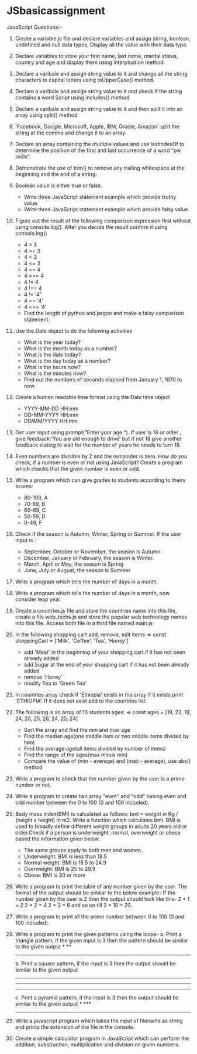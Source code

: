 # JSbasicassignment

JavaScript Questions:-

01. Create a variable.js file and declare variables and assign string, boolean, undefined and null data types, Display all the value with their data type.

02. Declare variables to store your first name, last name, marital status, country and age and display them using interploation method.

03. Declare a varibale and assign string value to it and change all the string characters to capital letters using toUpperCase() method.

04. Declare a varibale and assign string value to it and check if the string contains a word Script using includes() method.

05. Declare a varibale and assign string value to it and then split it into an array using split() method

06. 'Facebook, Google, Microsoft, Apple, IBM, Oracle, Amazon' split the string at the comma and change it to an array.

07. Declare an array containing the multiple values and use lastIndexOf to determine the position of the first and last occurrence of a word "pw skills".

08. Demonstrate the use of trim() to remove any trailing whitespace at the beginning and the end of a string.

09. Boolean value is either true or false.
    - Write three JavaScript statement example which provide truthy value.
    - Write three JavaScript statement example which provide falsy value.

10. Figure out the result of the following comparison expression first without using console.log(). After you decide the result confirm it using console.log()
    - 4 > 3
    - 4 >= 3
    - 4 < 3
    - 4 <= 3
    - 4 == 4
    - 4 === 4
    - 4 != 4
    - 4 !== 4
    - 4 != '4'
    - 4 == '4'
    - 4 === '4'
    - Find the length of python and jargon and make a falsy comparison statement.

11. Use the Date object to do the following activities
    - What is the year today?
    - What is the month today as a number?
    - What is the date today?
    - What is the day today as a number?
    - What is the hours now?
    - What is the minutes now?
    - Find out the numbers of seconds elapsed from January 1, 1970 to now.

12. Create a human readable time format using the Date time object
    - YYYY-MM-DD HH:mm
    - DD-MM-YYYY HH:mm
    - DD/MM/YYYY HH:mm

13. Get user input using prompt(“Enter your age:”). If user is 18 or older , give feedback:'You are old enough to drive' but if not 18 give another feedback stating to wait for the number of years he needs to turn 18.

14. Even numbers are divisible by 2 and the remainder is zero. How do you check, if a number is even or not using JavaScript? Create a program which checks that the given number is even or odd.

15. Write a program which can give grades to students according to theirs scores:
    - 80-100, A
    - 70-89, B
    - 60-69, C
    - 50-59, D
    - 0-49, F

16. Check if the season is Autumn, Winter, Spring or Summer. If the user input is :
    - September, October or November, the season is Autumn.
    - December, January or February, the season is Winter.
    - March, April or May, the season is Spring
    - June, July or August, the season is Summer

17. Write a program which tells the number of days in a month.

18. Write a program which tells the number of days in a month, now consider leap year.

19. Create a countries.js file and store the countries name into this file, create a file web_techs.js and store the popular web technology names into this file. Access both file in a third file named main.js

20. In the following shopping cart add, remove, edit items
    => const shoppingCart = ['Milk', 'Coffee', 'Tea', 'Honey']
    - add 'Meat' in the beginning of your shopping cart if it has not been already added
    - add Sugar at the end of your shopping cart if it has not been already added
    - remove 'Honey'
    - modify Tea to 'Green Tea'

21. In countries array check if 'Ethiopia' exists in the array if it exists print 'ETHIOPIA'. If it does not exist add to the countries list.

22. The following is an array of 10 students ages:
    => const ages = [19, 22, 19, 24, 20, 25, 26, 24, 25, 24]
    - Sort the array and find the min and max age
    - Find the median age(one middle item or two middle items divided by two)
    - Find the average age(all items divided by number of items)
    - Find the range of the ages(max minus min)
    - Compare the value of (min - average) and (max - average), use abs() method

23. Write a program to check that the number given by the user is a prime number or not.

24. Write a program to create two array "even" and "odd" having even and odd number between the 0 to 100 (0 and 100 included).

25. Body mass index(BMI) is calculated as follows: bmi = weight in Kg / (height x height) in m2. Write a function which calculates bmi. BMI is used to broadly define different weight groups in adults 20 years old or older.Check if a person is underweight, normal, overweight or obese based the information given below.
    - The same groups apply to both men and women.
    - Underweight: BMI is less than 18.5
    - Normal weight: BMI is 18.5 to 24.9
    - Overweight: BMI is 25 to 29.9
    - Obese: BMI is 30 or more

26. Write a program to print the table of any number given by the user. The format of the output should be smiliar to the below example-
	If the number given by the user is 2 then the output should look like this-
	2 * 1 = 2
	2 * 2 = 4
	2 * 3 = 6 and so on till 2 * 10 = 20.

27. Write a program to print all the prime number between 0 to 100 (0 and 100 included).

28. Write a program to print the given patterns using the loops-
	a. Print a triangle pattern, if the given input is 3 then the pattern should be similar to the given output
	   *
	   **
	   ***
	
	b. Print a square pattern, if the input is 3 then the output should be similar to the given output
	   ***
	   ***
	   ***

	c. Print a pyramid pattern, if the input is 3 then the output should be similar to the given output
	     *
	    ***
 	   *****

29. Write a javascript program which takes the input of filename as string and prints the extension of the file in the console.

30. Create a simple calculator program in JavaScript which can perform the addition, substraction, multiplication and division on given numbers.
